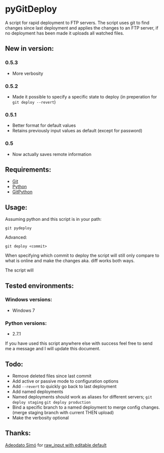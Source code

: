 pyGitDeploy
===========

A script for rapid deployment to FTP servers.
The script uses git to find changes since last deployment and applies the changes to an FTP server, if no deployment has been made it uploads all watched files.


New in version:
-----
### 0.5.3 ###
* More verbosity

### 0.5.2 ###
* Made it possible to specify a specific state to deploy (in preperation for `git deploy --revert`)

### 0.5.1 ###
* Better format for default values
* Retains previously input values as default (except for password)

### 0.5 ###
* Now actually saves remote information

Requirements:
-----
* [Git](http://git-scm.com/)
* [Python](http://www.python.org/)
* [GitPython](http://packages.python.org/GitPython/0.3.1/index.html)

Usage:
------
Assuming python and this script is in your path:

    git pydeploy
    
Advanced:

    git deploy <commit>

When specifying which commit to deploy the script will still only compare to what is online and make the changes aka. diff works both ways.
    
The script will

Tested environments:
--------------------
### Windows versions: ###
* Windows 7

### Python versions: ###
* 2.7.1

If you have used this script anywhere else with success feel free to send me a message and I will update this document.


Todo:
--------

* Remove deleted files since last commit
* Add active or passive mode to configuration options
* Add `--revert` to quickly go back to last deployment
* Add named deployments
 * Named deployments should work as aliases for different servers; `git deploy staging` `git deploy production`
* Bind a specific branch to a named deployment to merge config changes. (merge staging branch with current THEN upload)
* Make the verbosity optional

Thanks:
-------
[Adeodato Simó](http://martirioenbenidorm.blogspot.com/) for [raw_input with editable default](http://chistera.yi.org/~dato/blog/entries/2008/02/14/python_raw_input_with_an_editable_default_value_using_readline.html)
